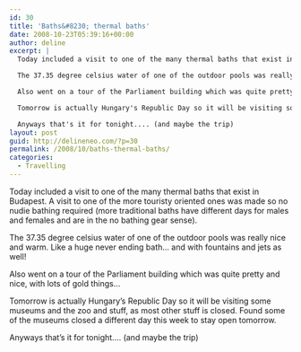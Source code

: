 ```yaml
---
id: 30
title: 'Baths&#8230; thermal baths'
date: 2008-10-23T05:39:16+00:00
author: deline
excerpt: |
  Today included a visit to one of the many thermal baths that exist in Budapest. A visit to one of the more touristy oriented ones was made so no nudie bathing required (more traditional baths have different days for males and females and are in the no bathing gear sense).

  The 37.35 degree celsius water of one of the outdoor pools was really nice and warm. Like a huge never ending bath... and with fountains and jets as well!

  Also went on a tour of the Parliament building which was quite pretty and nice, with lots of gold things...

  Tomorrow is actually Hungary's Republic Day so it will be visiting some museums and the zoo and stuff, as most other stuff is closed. Found some of the museums closed a different day this week to stay open tomorrow.

  Anyways that's it for tonight.... (and maybe the trip)
layout: post
guid: http://delineneo.com/?p=30
permalink: /2008/10/baths-thermal-baths/
categories:
  - Travelling
---
```

Today included a visit to one of the many thermal baths that exist in Budapest. A visit to one of the more touristy oriented ones was made so no nudie bathing required (more traditional baths have different days for males and females and are in the no bathing gear sense).

The 37.35 degree celsius water of one of the outdoor pools was really nice and warm. Like a huge never ending bath&#8230; and with fountains and jets as well!

Also went on a tour of the Parliament building which was quite pretty and nice, with lots of gold things&#8230;

Tomorrow is actually Hungary&#8217;s Republic Day so it will be visiting some museums and the zoo and stuff, as most other stuff is closed. Found some of the museums closed a different day this week to stay open tomorrow.

Anyways that&#8217;s it for tonight&#8230;. (and maybe the trip)
